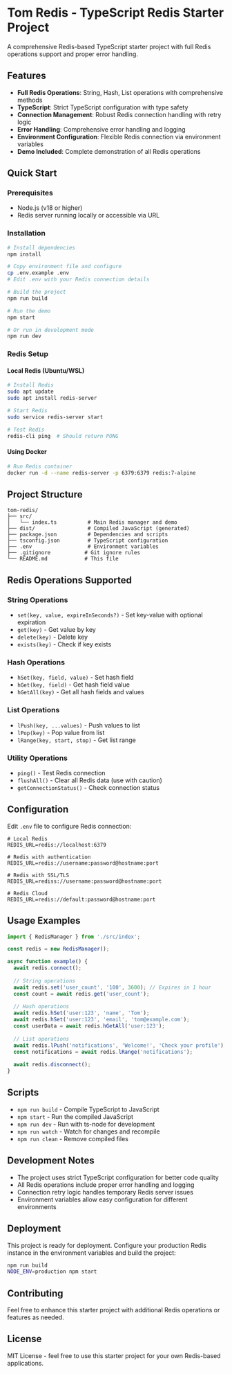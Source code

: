 # Tom Redis - TypeScript Redis Starter Project

A comprehensive Redis-based TypeScript starter project with full Redis operations support and proper error handling.

## Features

- **Full Redis Operations**: String, Hash, List operations with comprehensive methods
- **TypeScript**: Strict TypeScript configuration with type safety
- **Connection Management**: Robust Redis connection handling with retry logic
- **Error Handling**: Comprehensive error handling and logging
- **Environment Configuration**: Flexible Redis connection via environment variables
- **Demo Included**: Complete demonstration of all Redis operations

## Quick Start

### Prerequisites
- Node.js (v18 or higher)
- Redis server running locally or accessible via URL

### Installation

```bash
# Install dependencies
npm install

# Copy environment file and configure
cp .env.example .env
# Edit .env with your Redis connection details

# Build the project
npm run build

# Run the demo
npm start

# Or run in development mode
npm run dev
```

### Redis Setup

#### Local Redis (Ubuntu/WSL)
```bash
# Install Redis
sudo apt update
sudo apt install redis-server

# Start Redis
sudo service redis-server start

# Test Redis
redis-cli ping  # Should return PONG
```

#### Using Docker
```bash
# Run Redis container
docker run -d --name redis-server -p 6379:6379 redis:7-alpine
```

## Project Structure

```
tom-redis/
├── src/
│   └── index.ts          # Main Redis manager and demo
├── dist/                 # Compiled JavaScript (generated)
├── package.json          # Dependencies and scripts
├── tsconfig.json         # TypeScript configuration
├── .env                  # Environment variables
├── .gitignore           # Git ignore rules
└── README.md            # This file
```

## Redis Operations Supported

### String Operations
- `set(key, value, expireInSeconds?)` - Set key-value with optional expiration
- `get(key)` - Get value by key
- `delete(key)` - Delete key
- `exists(key)` - Check if key exists

### Hash Operations
- `hSet(key, field, value)` - Set hash field
- `hGet(key, field)` - Get hash field value
- `hGetAll(key)` - Get all hash fields and values

### List Operations
- `lPush(key, ...values)` - Push values to list
- `lPop(key)` - Pop value from list
- `lRange(key, start, stop)` - Get list range

### Utility Operations
- `ping()` - Test Redis connection
- `flushAll()` - Clear all Redis data (use with caution)
- `getConnectionStatus()` - Check connection status

## Configuration

Edit `.env` file to configure Redis connection:

```env
# Local Redis
REDIS_URL=redis://localhost:6379

# Redis with authentication
REDIS_URL=redis://username:password@hostname:port

# Redis with SSL/TLS
REDIS_URL=rediss://username:password@hostname:port

# Redis Cloud
REDIS_URL=redis://default:password@hostname:port
```

## Usage Examples

```typescript
import { RedisManager } from './src/index';

const redis = new RedisManager();

async function example() {
  await redis.connect();
  
  // String operations
  await redis.set('user_count', '100', 3600); // Expires in 1 hour
  const count = await redis.get('user_count');
  
  // Hash operations
  await redis.hSet('user:123', 'name', 'Tom');
  await redis.hSet('user:123', 'email', 'tom@example.com');
  const userData = await redis.hGetAll('user:123');
  
  // List operations
  await redis.lPush('notifications', 'Welcome!', 'Check your profile');
  const notifications = await redis.lRange('notifications');
  
  await redis.disconnect();
}
```

## Scripts

- `npm run build` - Compile TypeScript to JavaScript
- `npm start` - Run the compiled JavaScript
- `npm run dev` - Run with ts-node for development
- `npm run watch` - Watch for changes and recompile
- `npm run clean` - Remove compiled files

## Development Notes

- The project uses strict TypeScript configuration for better code quality
- All Redis operations include proper error handling and logging
- Connection retry logic handles temporary Redis server issues
- Environment variables allow easy configuration for different environments

## Deployment

This project is ready for deployment. Configure your production Redis instance in the environment variables and build the project:

```bash
npm run build
NODE_ENV=production npm start
```

## Contributing

Feel free to enhance this starter project with additional Redis operations or features as needed.

## License

MIT License - feel free to use this starter project for your own Redis-based applications.
